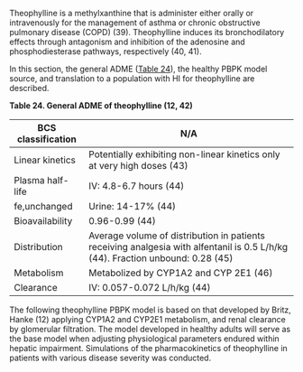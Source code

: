 Theophylline is a methylxanthine that is administer either orally or intravenously for the management of asthma or chronic obstructive pulmonary disease (COPD) (39). Theophylline induces its bronchodilatory effects through antagonism and inhibition of the adenosine and phosphodiesterase pathways, respectively (40, 41).

In this section, the general ADME ([Table 24](#table_24)), the healthy PBPK model source, and translation to a population with HI for theophylline are described.


**Table 24. General ADME of theophylline (12, 42)** <a id="table_24">

| BCS classification | N/A |
|--|--|
| Linear kinetics | Potentially exhibiting non-linear kinetics only at very high doses (43) |
| Plasma half-life | IV: 4.8-6.7 hours (44)| 
| fe,unchanged | Urine: 14-17% (44)|
| Bioavailability | 0.96-0.99 (44)|
| Distribution | Average volume of distribution in patients receiving analgesia with alfentanil is 0.5 L/h/kg (44). Fraction unbound: 0.28 (45)|
| Metabolism | Metabolized by CYP1A2 and CYP 2E1 (46)|
| Clearance | IV: 0.057-0.072 L/h/kg (44) |


The following theophylline PBPK model is based on that developed by Britz, Hanke (12) applying CYP1A2 and CYP2E1 metabolism, and renal clearance by glomerular filtration. The model developed in healthy adults will serve as the base model when adjusting physiological parameters endured within hepatic impairment. Simulations of the pharmacokinetics of theophylline in patients with various disease severity was conducted. 